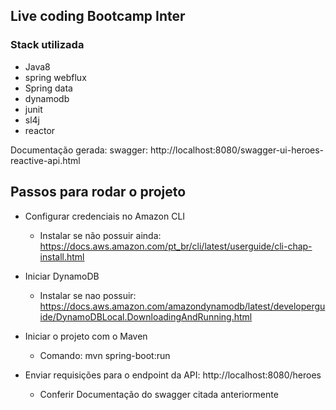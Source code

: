 ## Live coding Bootcamp Inter

### Stack utilizada
* Java8
* spring webflux
* Spring data
* dynamodb
* junit
* sl4j
* reactor

Documentação gerada: swagger: http://localhost:8080/swagger-ui-heroes-reactive-api.html

## Passos para rodar o projeto

* Configurar credenciais no Amazon CLI

  * Instalar se não possuir ainda: https://docs.aws.amazon.com/pt_br/cli/latest/userguide/cli-chap-install.html

* Iniciar DynamoDB

  * Instalar se nao possuir: https://docs.aws.amazon.com/amazondynamodb/latest/developerguide/DynamoDBLocal.DownloadingAndRunning.html

* Iniciar o projeto com o Maven

  * Comando: mvn spring-boot:run

* Enviar requisições para o endpoint da API: http://localhost:8080/heroes

  * Conferir Documentação do swagger citada anteriormente

  